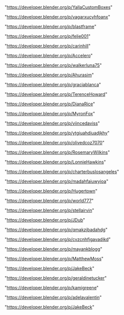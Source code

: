 "https://developer.blender.org/p/YallaCustomBoxes"

"https://developer.blender.org/p/vagarxucyhfoanx"

"https://developer.blender.org/p/blastframe"

"https://developer.blender.org/p/felie001"

"https://developer.blender.org/p/carinhill"

"https://developer.blender.org/p/Accelero"

"https://developer.blender.org/p/walkerluna75"

"https://developer.blender.org/p/Ahurasim"

"https://developer.blender.org/p/graciablanca"

"https://developer.blender.org/p/TerenceHoward"

"https://developer.blender.org/p/DianaRice"

"https://developer.blender.org/p/MyronFox"

"https://developer.blender.org/p/viincedaviss"

"https://developer.blender.org/p/ytgiuahdiuadjkhy"

"https://developer.blender.org/p/olivedcoz7070"

"https://developer.blender.org/p/RosemaryWilkins"

"https://developer.blender.org/p/LonnieHawkins"

"https://developer.blender.org/p/charterbuslosangeles"

"https://developer.blender.org/p/madahfaiuwyioa"

"https://developer.blender.org/p/Hugertown"

"https://developer.blender.org/p/world777"

"https://developer.blender.org/p/stellairvin"

"https://developer.blender.org/p/JDub"

"https://developer.blender.org/p/qmakzjbadahdg"

"https://developer.blender.org/p/cvzcnhfjgavadikd"

"https://developer.blender.org/p/mayankblogg"

"https://developer.blender.org/p/MatthewMoss"

"https://developer.blender.org/p/JakeBeck"

 
"https://developer.blender.org/p/geraldinetucker"


"https://developer.blender.org/p/kamigreene"


"https://developer.blender.org/p/adelavalentin"


"https://developer.blender.org/p/JakeBeck"


 
